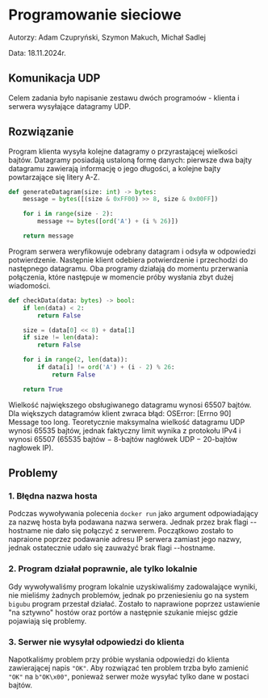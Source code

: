 # Programowanie sieciowe
Autorzy: Adam Czupryński, Szymon Makuch, Michał Sadlej

Data: 18.11.2024r.

##  Komunikacja UDP
Celem zadania było napisanie zestawu dwóch programoów - klienta i serwera wysyłające datagramy UDP.

## Rozwiązanie
Program klienta wysyła kolejne datagramy o przyrastającej wielkości bajtów. Datagramy posiadają ustaloną formę danych: pierwsze dwa bajty datagramu zawierają informację o jego długości, a kolejne bajty powtarzające się litery A-Z.
```python
def generateDatagram(size: int) -> bytes:
    message = bytes([(size & 0xFF00) >> 8, size & 0x00FF])

    for i in range(size - 2):
        message += bytes([ord('A') + (i % 26)])

    return message
```

Program serwera weryfikowuje odebrany datagram i odsyła w odpowiedzi potwierdzenie. Następnie klient odebiera potwierdzenie i przechodzi do następnego datagramu. Oba programy działają do momentu przerwania połączenia, które następuje w momencie próby wysłania zbyt dużej wiadomości.
```python
def checkData(data: bytes) -> bool:
    if len(data) < 2:
        return False

    size = (data[0] << 8) + data[1]
    if size != len(data):
        return False

    for i in range(2, len(data)):
        if data[i] != ord('A') + (i - 2) % 26:
            return False

    return True
```

Wielkość największego obsługiwanego datagramu wynosi 65507 bajtów. Dla większych datagramów klient zwraca błąd: OSError: [Errno 90] Message too long. Teoretycznie maksymalna wielkość datagramu UDP wynosi 65535 bajtów, jednak faktyczny limit wynika z protokołu IPv4 i wynosi 65507 (65535 bajtów − 8-bajtów nagłówek UDP − 20-bajtów nagłowek IP).


## Problemy 

### 1. Błędna nazwa hosta
Podczas wywoływania polecenia `docker run` jako argument odpowiadający za nazwę hosta była podawana nazwa serwera. Jednak przez brak flagi --hostname nie dało się połączyć z serwerem. Początkowo zostało to napraione poprzez podawanie adresu IP serwera zamiast jego nazwy, jednak ostatecznie udało się zauważyć brak flagi --hostname.

### 2. Program działał poprawnie, ale tylko lokalnie
Gdy wywoływaliśmy program lokalnie uzyskiwaliśmy zadowalające wyniki, nie mieliśmy żadnych problemów, jednak po przeniesieniu go na system `bigubu` program przestał działać. Zostało to naprawione poprzez ustawienie "na sztywno" hostów oraz portów a następnie szukanie miejsc gdzie pojawiają się problemy.

### 3. Serwer nie wysyłał odpowiedzi do klienta
Napotkaliśmy problem przy próbie wysłania odpowiedzi do klienta zawierającej napis `"OK"`. Aby rozwiązać ten problem trzba było zamienić `"OK"` na `b"OK\x00"`, ponieważ serwer może wysyłać tylko dane w postaci bajtów.

